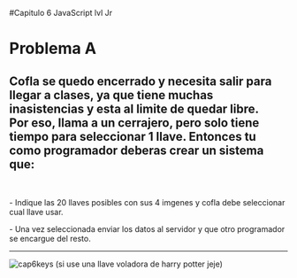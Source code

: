#Capitulo 6 JavaScript lvl Jr
 
 
 <h1>Problema A</h1>
 <h2>Cofla se quedo encerrado y necesita salir para llegar a clases, ya que tiene muchas inasistencias y esta al limite de quedar libre. <br> Por eso, llama a un cerrajero, pero solo tiene tiempo para seleccionar 1 llave.
  Entonces tu como programador deberas crear un sistema que:</h2><br>
  <p>- Indique las 20 llaves posibles con sus 4 imgenes y cofla debe seleccionar cual llave usar.</p>
  <p>- Una vez seleccionada enviar los datos al servidor y que otro programador se encargue del resto.</p>

--------------------------------------------------------------------------------------------------
![cap6keys](https://user-images.githubusercontent.com/84105167/150599262-6c032273-57e3-4f01-bb65-d02ff029cc2d.png)
(si use una llave voladora de harry potter jeje)
